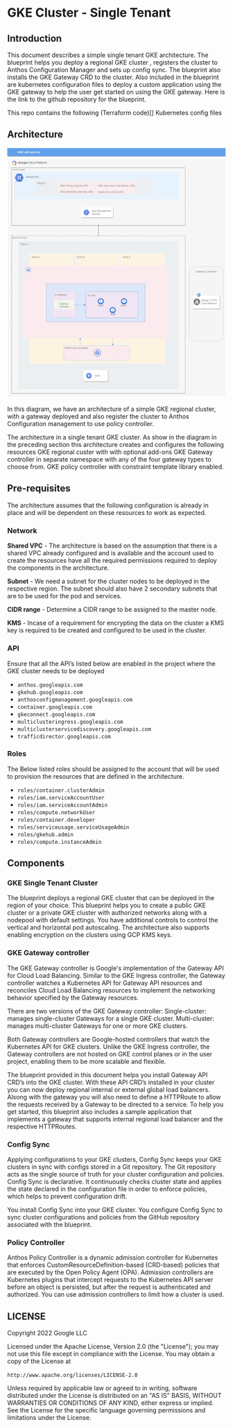# GKE Cluster - Single Tenant

## Introduction 
This document describes a simple single tenant GKE architecture. The blueprint helps you deploy a regional GKE cluster , registers the cluster to Anthos Configuration Manager and sets up config sync. The blueprint also installs the GKE Gateway CRD to the cluster. Also included in the blueprint are kubernetes configuration files to deploy a custom application using the GKE gateway to help the user get started on using the GKE gateway. 
Here is the link to the github repository for the blueprint. 

This repo contains the following
(Terraform code)[] 
Kubernetes config files

## Architecture
![architecture diagram](./architecture_diagram.png "Figure 1")

In this diagram, we have an architecture of a simple GKE regional cluster, with a gateway deployed and also register the cluster to Anthos Configuration management to use policy controller.


The architecture in a single tenant GKE cluster. As show in the diagram in the preceding section this architecture creates and configures the following resources
GKE regional custer with with optional add-ons
GKE Gateway controller in separate namespace with any of the four gateway types to choose from.
GKE policy controller with constraint template library enabled.


## Pre-requisites
The architecture assumes that the following configuration is already in place and will be dependent on these resources to work as expected.

### Network
**Shared VPC** - The architecture is based on the assumption that there is a shared VPC already configured and is available and the account used to create the resources have all the required permissions required to deploy the components in the architecture.

**Subnet** - We need a subnet for the cluster nodes to be deployed in the respective region. The subnet should also have 2 secondary subnets that are to be used for the pod and services.

**CIDR range** - Determine a CIDR range to be assigned to the master node.  

**KMS** - Incase of a requirement for encrypting the data on the cluster a KMS key is required to be created and configured to be used in the cluster.

### API
Ensure that all the API’s listed below are enabled in the project where the GKE cluster needs to be deployed

- `anthos.googleapis.com`
- `gkehub.googleapis.com`
- `anthosconfigmanagement.googleapis.com`
- `container.googleapis.com`
- `gkeconnect.googleapis.com`
- `multiclusteringress.googleapis.com`
- `multiclusterservicediscovery.googleapis.com`
- `trafficdirector.googleapis.com`


### Roles
The Below listed roles should be assigned to the account that will be used to provision the resources that are defined in the architecture. 

- `roles/container.clusterAdmin`
- `roles/iam.serviceAccountUser`
- `roles/iam.serviceAccountAdmin`
- `roles/compute.networkUser`
- `roles/container.developer`
- `roles/serviceusage.serviceUsageAdmin`
- `roles/gkehub.admin`
- `roles/compute.instanceAdmin`

## Components

### GKE Single Tenant Cluster
The blueprint deploys a regional GKE cluster that can be deployed in the region of your choice. This blueprint helps you to create a public GKE cluster or a private GKE cluster with authorized networks along with a nodepool with default settings. You have additional controls to control the vertical and horizontal pod autoscaling. The architecture also supports enabling encryption on the clusters using GCP KMS keys. 
 

### GKE Gateway controller
The GKE Gateway controller is Google's implementation of the Gateway API for Cloud Load Balancing. Similar to the GKE Ingress controller, the Gateway controller watches a Kubernetes API for Gateway API resources and reconciles Cloud Load Balancing resources to implement the networking behavior specified by the Gateway resources.

There are two versions of the GKE Gateway controller:
Single-cluster: manages single-cluster Gateways for a single GKE cluster.
Multi-cluster: manages multi-cluster Gateways for one or more GKE clusters.

Both Gateway controllers are Google-hosted controllers that watch the Kubernetes API for GKE clusters. Unlike the GKE Ingress controller, the Gateway controllers are not hosted on GKE control planes or in the user project, enabling them to be more scalable and flexible.

The blueprint provided in this document helps you install Gateway API CRD’s into the GKE cluster. With these API CRD’s installed in your cluster you can now deploy regional internal or external global load balancers. Alsong with the gateway you will also need to define a HTTPRoute to allow the requests received by a Gateway to be directed to a service.  To help you get started, this blueprint also includes a sample application that implements a gateway that supports internal regional load balancer and the respective HTTPRoutes.


### Config Sync 
Applying configurations to your GKE clusters, Config Sync keeps your GKE clusters in sync with configs stored in a Git repository. The Git repository acts as the single source of truth for your cluster configuration and policies. Config Sync is declarative. It continuously checks cluster state and applies the state declared in the configuration file in order to enforce policies, which helps to prevent configuration drift.

You install Config Sync into your GKE cluster. You configure Config Sync to sync cluster configurations and policies from the GitHub repository associated with the blueprint. 

### Policy Controller
Anthos Policy Controller is a dynamic admission controller for Kubernetes that enforces CustomResourceDefinition-based (CRD-based) policies that are executed by the Open Policy Agent (OPA).
Admission controllers are Kubernetes plugins that intercept requests to the Kubernetes API server before an object is persisted, but after the request is authenticated and authorized. You can use admission controllers to limit how a cluster is used.


## LICENSE
Copyright 2022 Google LLC

Licensed under the Apache License, Version 2.0 (the "License"); you may not use this file except in compliance with the License. You may obtain a copy of the License at

`http://www.apache.org/licenses/LICENSE-2.0`

Unless required by applicable law or agreed to in writing, software distributed under the License is distributed on an "AS IS" BASIS, WITHOUT WARRANTIES OR CONDITIONS OF ANY KIND, either express or implied. See the License for the specific language governing permissions and limitations under the License.